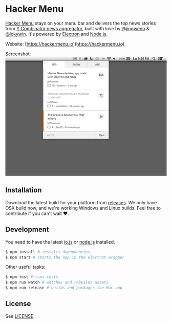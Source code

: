 # Hacker Menu

[Hacker Menu](https://hackermenu.io/) stays on your menu bar and delivers the top news stories from [Y Combinator news aggregator](https://news.ycombinator.com/),
built with love by [@jingweno](https://github.com/jingweno) & [@lokywin](https://github.com/lokywin). It's powered by [Electron](http://electron.atom.io/) and [Node.js](https://nodejs.org).

Website: [https://hackermenu.io](https://hackermenu.io).

Screenshot:
![Hacker Menu Screenshot](images/screenshot.png)
## Installation

Download the latest build for your platform from [releases](https://github.com/jingweno/hacker-menu/releases). We only have OSX build now, and we're working Windows and Linux builds. Feel free to contribute if you can't wait :heart:.

## Development

You need to have the latest [io.js](https://iojs.org) or [node.js](https://nodejs.org/) installed.

```bash
$ npm install # installs dependencies
$ npm start # starts the app in the electron wrapper
```

Other useful tasks:

```bash
$ npm test # runs tests
$ npm run watch # watches and rebuilds assets
$ npm run release # builds and packages the Mac app
```
## License

See [LICENSE](https://github.com/jingweno/hacker-menu/blob/master/LICENSE).
